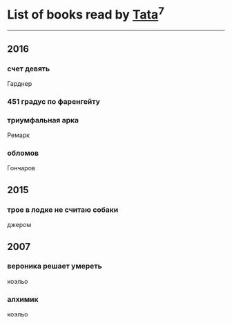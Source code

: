 # List of books read by [Tata](https://plus.google.com/117259578808269091662)<sup>7</sup>
---

## 2016

### счет девять
Гарднер


### 451 градус по фаренгейту


### триумфальная арка
Ремарк


### обломов
Гончаров



## 2015

### трое в лодке не считаю собаки
джером



## 2007

### вероника решает умереть
коэльо


### алхимик
коэльо




